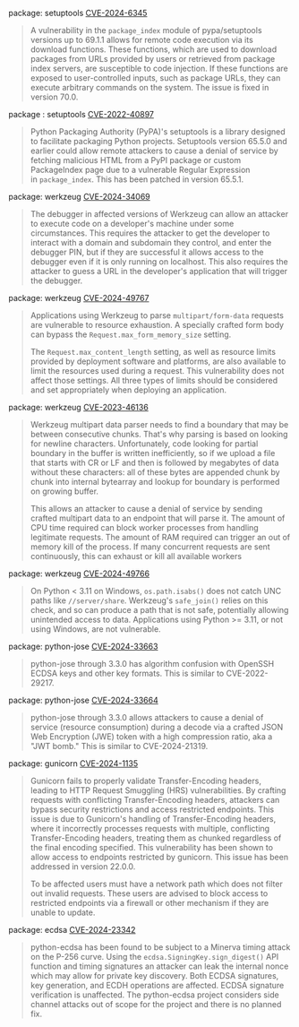 

package: setuptools
[CVE-2024-6345](https://scout.docker.com/vulnerabilities/id/CVE-2024-6345?s=github&n=setuptools&t=pypi&vr=%3C70.0.0)

> A vulnerability in the `package_index` module of pypa/setuptools versions up to 69.1.1 allows for remote code execution via its download functions. These functions, which are used to download packages from URLs provided by users or retrieved from package index servers, are susceptible to code injection. If these functions are exposed to user-controlled inputs, such as package URLs, they can execute arbitrary commands on the system. The issue is fixed in version 70.0.

package : setuptools 
[CVE-2022-40897](https://scout.docker.com/vulnerabilities/id/CVE-2022-40897?s=github&n=setuptools&t=pypi&vr=%3C65.5.1)

>Python Packaging Authority (PyPA)'s setuptools is a library designed to facilitate packaging Python projects. Setuptools version 65.5.0 and earlier could allow remote attackers to cause a denial of service by fetching malicious HTML from a PyPI package or custom PackageIndex page due to a vulnerable Regular Expression in `package_index`. This has been patched in version 65.5.1.

package: werkzeug
[CVE-2024-34069](https://scout.docker.com/vulnerabilities/id/CVE-2024-34069?s=github&n=werkzeug&t=pypi&vr=%3C3.0.3)

>The debugger in affected versions of Werkzeug can allow an attacker to execute code on a developer's machine under some circumstances. This requires the attacker to get the developer to interact with a domain and subdomain they control, and enter the debugger PIN, but if they are successful it allows access to the debugger even if it is only running on localhost. This also requires the attacker to guess a URL in the developer's application that will trigger the debugger.

package: werkzeug
[CVE-2024-49767](https://scout.docker.com/vulnerabilities/id/CVE-2024-49767?s=github&n=werkzeug&t=pypi&vr=%3C%3D3.0.5)

> Applications using Werkzeug to parse `multipart/form-data` requests are vulnerable to resource exhaustion. A specially crafted form body can bypass the `Request.max_form_memory_size` setting.
> 
>The `Request.max_content_length` setting, as well as resource limits provided by deployment software and platforms, are also available to limit the resources used during a request. This vulnerability does not affect those settings. All three types of limits should be considered and set appropriately when deploying an application.

package: werkzeug 
[CVE-2023-46136](https://scout.docker.com/vulnerabilities/id/CVE-2023-46136?s=github&n=werkzeug&t=pypi&vr=%3C2.3.8)

> Werkzeug multipart data parser needs to find a boundary that may be between consecutive chunks. That's why parsing is based on looking for newline characters. Unfortunately, code looking for partial boundary in the buffer is written inefficiently, so if we upload a file that starts with CR or LF and then is followed by megabytes of data without these characters: all of these bytes are appended chunk by chunk into internal bytearray and lookup for boundary is performed on growing buffer.
> 
> This allows an attacker to cause a denial of service by sending crafted multipart data to an endpoint that will parse it. The amount of CPU time required can block worker processes from handling legitimate requests. The amount of RAM required can trigger an out of memory kill of the process. If many concurrent requests are sent continuously, this can exhaust or kill all available workers

package: werkzeug
[CVE-2024-49766](https://scout.docker.com/vulnerabilities/id/CVE-2024-49766?s=github&n=werkzeug&t=pypi&vr=%3C%3D3.0.5)
> On Python < 3.11 on Windows, `os.path.isabs()` does not catch UNC paths like `//server/share`. Werkzeug's `safe_join()` relies on this check, and so can produce a path that is not safe, potentially allowing unintended access to data. Applications using Python >= 3.11, or not using Windows, are not vulnerable.


package: python-jose
[CVE-2024-33663](https://scout.docker.com/vulnerabilities/id/CVE-2024-33663?s=github&n=python-jose&t=pypi&vr=%3C%3D3.3.0)

> python-jose through 3.3.0 has algorithm confusion with OpenSSH ECDSA keys and other key formats. This is similar to CVE-2022-29217.

package: python-jose 
[CVE-2024-33664](https://scout.docker.com/vulnerabilities/id/CVE-2024-33664?s=github&n=python-jose&t=pypi&vr=%3C%3D3.3.0)

> python-jose through 3.3.0 allows attackers to cause a denial of service (resource consumption) during a decode via a crafted JSON Web Encryption (JWE) token with a high compression ratio, aka a "JWT bomb." This is similar to CVE-2024-21319.

package: gunicorn 
[CVE-2024-1135](https://scout.docker.com/vulnerabilities/id/CVE-2024-1135?s=github&n=gunicorn&t=pypi&vr=%3C22.0.0)

> Gunicorn fails to properly validate Transfer-Encoding headers, leading to HTTP Request Smuggling (HRS) vulnerabilities. By crafting requests with conflicting Transfer-Encoding headers, attackers can bypass security restrictions and access restricted endpoints. This issue is due to Gunicorn's handling of Transfer-Encoding headers, where it incorrectly processes requests with multiple, conflicting Transfer-Encoding headers, treating them as chunked regardless of the final encoding specified. This vulnerability has been shown to allow access to endpoints restricted by gunicorn. This issue has been addressed in version 22.0.0.
> 
> To be affected users must have a network path which does not filter out invalid requests. These users are advised to block access to restricted endpoints via a firewall or other mechanism if they are unable to update.

package: ecdsa
[CVE-2024-23342](https://scout.docker.com/vulnerabilities/id/CVE-2024-23342?s=github&n=ecdsa&t=pypi&vr=%3C%3D0.18.0)

>python-ecdsa has been found to be subject to a Minerva timing attack on the P-256 curve. Using the `ecdsa.SigningKey.sign_digest()` API function and timing signatures an attacker can leak the internal nonce which may allow for private key discovery. Both ECDSA signatures, key generation, and ECDH operations are affected. ECDSA signature verification is unaffected. The python-ecdsa project considers side channel attacks out of scope for the project and there is no planned fix.

